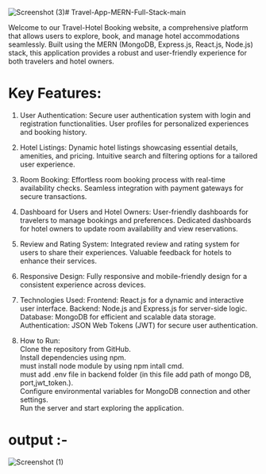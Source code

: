 ![Screenshot (3)](https://github.com/KunalMali-The-Clever-Programmer/Travel-App-MERN-Full-Stack-main/assets/107911019/eb364cf6-ab1a-47a1-832f-eb47317305a8)# Travel-App-MERN-Full-Stack-main

Welcome to our Travel-Hotel Booking website, a comprehensive platform that allows users to explore, book, and manage hotel accommodations seamlessly. Built using the MERN (MongoDB, Express.js, React.js, Node.js) stack, this application provides a robust and user-friendly experience for both travelers and hotel owners.
# Key Features:

1. User Authentication:
Secure user authentication system with login and registration functionalities.
User profiles for personalized experiences and booking history.

2. Hotel Listings:
Dynamic hotel listings showcasing essential details, amenities, and pricing.
Intuitive search and filtering options for a tailored user experience.

3. Room Booking:
Effortless room booking process with real-time availability checks.
Seamless integration with payment gateways for secure transactions.

4. Dashboard for Users and Hotel Owners:
User-friendly dashboards for travelers to manage bookings and preferences.
Dedicated dashboards for hotel owners to update room availability and view reservations.

5. Review and Rating System:
Integrated review and rating system for users to share their experiences.
Valuable feedback for hotels to enhance their services.

6. Responsive Design:
Fully responsive and mobile-friendly design for a consistent experience across devices.

7. Technologies Used:
Frontend: React.js for a dynamic and interactive user interface.
Backend: Node.js and Express.js for server-side logic.
Database: MongoDB for efficient and scalable data storage.
Authentication: JSON Web Tokens (JWT) for secure user authentication.

8. How to Run:\
Clone the repository from GitHub.\
Install dependencies using npm.\
must install node module by using npm intall cmd.\
must add .env file in backend folder (in this file add path of mongo DB, port,jwt_token.).\
Configure environmental variables for MongoDB connection and other settings.\
Run the server and start exploring the application.

# output :-
![Screenshot (1)](https://github.com/KunalMali-The-Clever-Programmer/Travel-App-MERN-Full-Stack-main/assets/107911019/2296cec1-0507-4f6b-8cd4-7785fb92c129)

